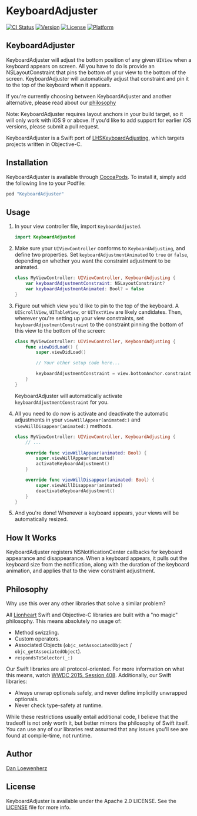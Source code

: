 # KeyboardAdjuster

[![CI Status](http://img.shields.io/travis/lionheart/KeyboardAdjuster.svg?style=flat)](https://travis-ci.org/lionheart/KeyboardAdjuster)
[![Version](https://img.shields.io/cocoapods/v/KeyboardAdjuster.svg?style=flat)](http://cocoapods.org/pods/KeyboardAdjuster)
[![License](https://img.shields.io/cocoapods/l/KeyboardAdjuster.svg?style=flat)](http://cocoapods.org/pods/KeyboardAdjuster)
[![Platform](https://img.shields.io/cocoapods/p/KeyboardAdjuster.svg?style=flat)](http://cocoapods.org/pods/KeyboardAdjuster)

KeyboardAdjuster
----------------

KeyboardAdjuster will adjust the bottom position of any given `UIView` when a keyboard appears on screen. All you have to do is provide an NSLayoutConstraint that pins the bottom of your view to the bottom of the screen. KeyboardAdjuster will automatically adjust that constraint and pin it to the top of the keyboard when it appears.

If you're currently choosing between KeyboardAdjuster and another alternative, please read about our [philosophy](#philosophy)

Note: KeyboardAdjuster requires layout anchors in your build target, so it will only work with iOS 9 or above. If you'd like to add support for earlier iOS versions, please submit a pull request.

KeyboardAdjuster is a Swift port of [LHSKeyboardAdjusting](https://github.com/lionheart/LHSKeyboardAdjusting), which targets projects written in Objective-C.

## Installation

KeyboardAdjuster is available through [CocoaPods](http://cocoapods.org). To install
it, simply add the following line to your Podfile:

```ruby
pod "KeyboardAdjuster"
```

## Usage

1. In your view controller file, import `KeyboardAdjusted`.

   ```swift
   import KeyboardAdjusted
   ```

2. Make sure your `UIViewController` conforms to `KeyboardAdjusting`, and define two properties. Set `keyboardAdjustmentAnimated` to `true` or `false`, depending on whether you want the constraint adjustment to be animated.

   ```swift
   class MyViewController: UIViewController, KeyboardAdjusting {
       var keyboardAdjustmentConstraint: NSLayoutConstraint?
       var keyboardAdjustmentAnimated: Bool? = false
   }
   ```

2. Figure out which view you'd like to pin to the top of the keyboard. A `UIScrollView`, `UITableView`, or `UITextView` are likely candidates. Then, wherever you're setting up your view constraints, set `keyboardAdjustmentConstraint` to the constraint pinning the bottom of this view to the bottom of the screen:

   ```swift
   class MyViewController: UIViewController, KeyboardAdjusting {
       func viewDidLoad() {
           super.viewDidLoad()

           // Your other setup code here...

           keyboardAdjustmentConstraint = view.bottomAnchor.constraintEqualToAnchor(scrollView.bottomAnchor)
       }
   }
   ```

   KeyboardAdjuster will automatically activate `keyboardAdjustmentConstraint` for you.

3. All you need to do now is activate and deactivate the automatic adjustments in your `viewWillAppear(animated:)` and `viewWillDisappear(animated:)` methods.

   ```swift
   class MyViewController: UIViewController, KeyboardAdjusting {
       // ...

       override func viewWillAppear(animated: Bool) {
           super.viewWillAppear(animated)
           activateKeyboardAdjustment()
       }

       override func viewWillDisappear(animated: Bool) {
           super.viewWillDisappear(animated)
           deactivateKeyboardAdjustment()
       }
   }
   ```

4. And you're done! Whenever a keyboard appears, your views will be automatically resized.

## How It Works

KeyboardAdjuster registers NSNotificationCenter callbacks for keyboard appearance and disappearance. When a keyboard appears, it pulls out the keyboard size from the notification, along with the duration of the keyboard animation, and applies that to the view constraint adjustment.

## Philosophy

Why use this over any other libraries that solve a similar problem?

All [Lionheart](http://lionheartsw.com) Swift and Objective-C libraries are built with a "no magic" philosophy. This means absolutely no usage of:

* Method swizzling.
* Custom operators.
* Associated Objects (`objc_setAssociatedObject` / `objc_getAssociatedObject`).
* `respondsToSelector(_:)`

Our Swift libraries are all protocol-oriented. For more information on what this means, watch [WWDC 2015, Session 408](https://developer.apple.com/videos/play/wwdc2015-408/). Additionally, our Swift libraries:

* Always unwrap optionals safely, and never define implicitly unwrapped optionals.
* Never check type-safety at runtime.

While these restrictions usually entail additional code, I believe that the tradeoff is not only worth it, but better mirrors the philosophy of Swift itself. You can use any of our libraries rest assurred that any issues you'll see are found at compile-time, not runtime.

## Author

[Dan Loewenherz](https://github.com/dlo)

## License

KeyboardAdjuster is available under the Apache 2.0 LICENSE. See the [LICENSE](LICENSE) file for more info.
